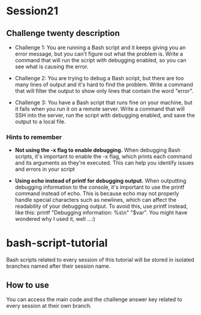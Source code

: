 # Session21

## Challenge twenty description

- Challenge 1:
  You are running a Bash script and it keeps giving you an error message, but you can't figure out what the problem is. Write a command that will run the script with debugging enabled, so you can see what is causing the error.

- Challenge 2:
  You are trying to debug a Bash script, but there are too many lines of output and it's hard to find the problem. Write a command that will filter the output to show only lines that contain the word "error".

- Challenge 3:
  You have a Bash script that runs fine on your machine, but it fails when you run it on a remote server. Write a command that will SSH into the server, run the script with debugging enabled, and save the output to a local file.

### Hints to remember

- **Not using the -x flag to enable debugging.**
  When debugging Bash scripts, it's important to enable the -x flag, which prints each command and its arguments as they're executed. This can help you identify issues and errors in your script

- **Using echo instead of printf for debugging output.** When outputting debugging information to the console, it's important to use the printf command instead of echo. This is because echo may not properly handle special characters such as newlines, which can affect the readability of your debugging output.
  To avoid this, use printf instead, like this: printf "Debugging information: %s\n" "$var".
  You might have wondered why I used it, well ...:)

# bash-script-tutorial

Bash scripts related to every session of this tutorial will be stored in isolated branches named after their session name.

## How to use

You can access the main code and the challenge answer key related to every session at their own branch.
